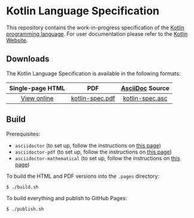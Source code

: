 # Kotlin Language Specification

This repository contains the work-in-progress specification of the [Kotlin programming language](https://kotlinlang.org).
For user documentation please refer to the [Kotlin Website](https://kotlinlang.org).

## Downloads

The Kotlin Language Specification is available in the following formats:  

Single-page HTML | PDF | [AsciiDoc](http://www.methods.co.nz/asciidoc/) Source |
:----:|:----:|:----:
[View online](http://jetbrains.github.io/kotlin-spec/) | [kotlin-spec.pdf](http://jetbrains.github.io/kotlin-spec/kotlin-spec.pdf) | [kotlin-spec.asc](kotlin-spec.asc)

## Build

Prerequisites:
* `asciidoctor` (to set up, follow the instructions on [this page](http://asciidoctor.org/docs/install-toolchain/))
* `asciidoctor-pdf` (to set up, follow the instructions on [this page](https://asciidoctor.org/docs/asciidoctor-pdf/#install-the-published-gem))
* `asciidoctor-mathematical` (to set up, follow the instructions on [this page](https://asciidoctor.org/docs/asciidoctor-pdf/#asciidoctor-mathematical))

To build the HTML and PDF versions into the `.pages` directory: 

``` bash
$ ./build.sh
```

To build everything and publish to GitHub Pages:

``` bash
$ ./publish.sh
```
